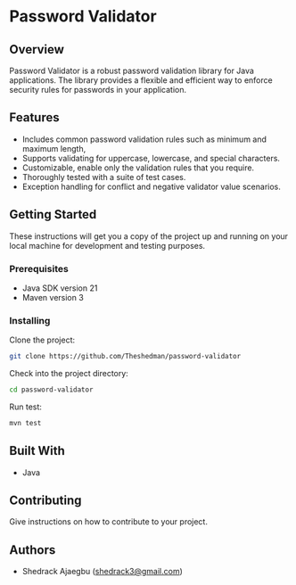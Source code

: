 # Password Validator

## Overview

Password Validator is a robust password validation library for Java applications.
The library provides a flexible and efficient way to enforce security rules for passwords in your application.

## Features

* Includes common password validation rules such as minimum and maximum length,
* Supports validating for uppercase, lowercase, and special characters.
* Customizable, enable only the validation rules that you require.
* Thoroughly tested with a suite of test cases.
* Exception handling for conflict and negative validator value scenarios.

## Getting Started

These instructions will get you a copy of the project up and running 
on your local machine for development and testing purposes.

### Prerequisites

* Java SDK version 21
* Maven version 3

### Installing

Clone the project:
```bash
git clone https://github.com/Theshedman/password-validator
```
Check into the project directory:
```bash
cd password-validator
```
Run test:
```bash
mvn test
```

## Built With

* Java

## Contributing

Give instructions on how to contribute to your project.

## Authors

* Shedrack Ajaegbu (shedrack3@gmail.com)
